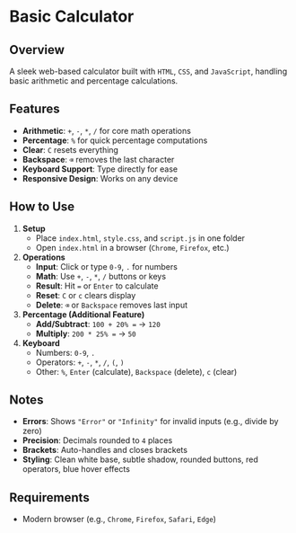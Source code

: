 # Basic Calculator

## **Overview**
A sleek web-based calculator built with ```HTML```, ```CSS```, and ```JavaScript```, handling basic arithmetic and percentage calculations.

## **Features**
- **Arithmetic**: ```+```, ```-```, ```*```, ```/``` for core math operations
- **Percentage**: ```%``` for quick percentage computations
- **Clear**: ```C``` resets everything
- **Backspace**: ```⌫``` removes the last character
- **Keyboard Support**: Type directly for ease
- **Responsive Design**: Works on any device

## **How to Use**
1. **Setup**  
   - Place ```index.html```, ```style.css```, and ```script.js``` in one folder  
   - Open ```index.html``` in a browser (```Chrome```, ```Firefox```, etc.)
2. **Operations**  
   - **Input**: Click or type ```0-9```, ```.``` for numbers  
   - **Math**: Use ```+```, ```-```, ```*```, ```/``` buttons or keys  
   - **Result**: Hit ```=``` or ```Enter``` to calculate  
   - **Reset**: ```C``` or ```c``` clears display  
   - **Delete**: ```⌫``` or ```Backspace``` removes last input
3. **Percentage (Additional Feature)**  
   - **Add/Subtract**: ```100 + 20% =``` → ```120```  
   - **Multiply**: ```200 * 25% =``` → ```50```
4. **Keyboard**  
   - Numbers: ```0-9```, ```.```  
   - Operators: ```+```, ```-```, ```*```, ```/```, ```(```, ```)```  
   - Other: ```%```, ```Enter``` (calculate), ```Backspace``` (delete), ```c``` (clear)

## **Notes**
- **Errors**: Shows ```"Error"``` or ```"Infinity"``` for invalid inputs (e.g., divide by zero)  
- **Precision**: Decimals rounded to ```4``` places  
- **Brackets**: Auto-handles and closes brackets  
- **Styling**: Clean white base, subtle shadow, rounded buttons, red operators, blue hover effects

## **Requirements**
- Modern browser (e.g., ```Chrome```, ```Firefox```, ```Safari```, ```Edge```)
